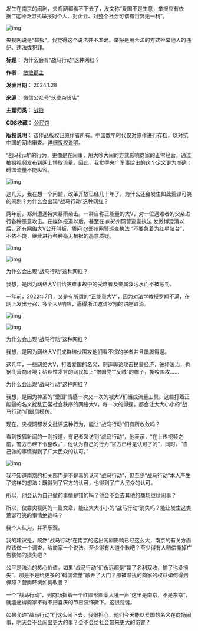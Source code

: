 发生在南京的闹剧，央视网都看不下去了，发文称“爱国不是生意，举报应有依据”“这种泛滥式举报对个人、对企业、对整个社会可谓有百弊无一利”。


![img](https://chinadigitaltimes.net/chinese/files/2024/01/post-704630-65b7c686cddf9.)


央视网说是“举报”，我觉得这个说法并不准确。举报是用合法的方式检举他人的违纪、违法或犯罪。




**标题：** 为什么会有“战马行动”这种网红？  

**作者：** [敏敏郡主](https://chinadigitaltimes.net/space/玖奌杂货店)  

**发表日期：** 2024.1.28  

**来源：** [微信公众号“玖奌杂货店”](https://web.archive.org/web/https://mp.weixin.qq.com/s/c6GROztSoL_NBhgLgzSP5A)  

**主题归类：** [战狼](https://chinadigitaltimes.net/space/战狼)  

**CDS收藏：** [公民馆](https://chinadigitaltimes.net/space/%E5%85%AC%E6%B0%91%E9%A6%86)  

**版权说明：** 该作品版权归原作者所有。中国数字时代仅对原作进行存档，以对抗中国的网络审查。[详细版权说明](https://chinadigitaltimes.net/chinese/copyright)。


“战马行动”的行为，更像是在闹事，用大吵大闹的方式影响商家的正常经营，通过拍摄视频发布到网上博取流量。因此，我觉得央广军事给出的这个定义更为准确：碍国流量不能纵容。


![img](https://chinadigitaltimes.net/chinese/files/2024/01/post-704630-65b7c686f1609.)


这几天，我在想一个问题，改革开放已经几十年了，为什么还会发生如此荒谬可笑的闹剧？为什么会出现“战马行动”这种网红？


两年前，郑州遭遇特大暴雨袭击。一群自称正能量的大V，对一位遇难者的父亲进行各种恶意攻击。在媒体报道以后，甚至在 @郑州网警巡查执法 发微博澄清以后，还有网络大V公开叫板，质问 @郑州网警巡查执法 “不要急着为红星站台”，不依不饶，继续进行各种毫无根据的恶意质疑。


![img](https://chinadigitaltimes.net/chinese/files/2024/01/post-704630-65b7c68717737.)


![img](https://chinadigitaltimes.net/chinese/files/2024/01/post-704630-65b7c68736fa2.)


为什么会出现“战马行动”这种网红？


我想，是因为网络大V们给灾难事故中的受难者及亲属泼污水而不被惩罚。


一年前，2022年7月，又是有所谓的“正能量大V”，因为对法学教授罗翔不满，在网上发出号召，多个大V响应，逼得浙江邀请罗翔的讲座取消。


![img](https://chinadigitaltimes.net/chinese/files/2024/01/post-704630-65b7c68762f96.png)


![img](https://chinadigitaltimes.net/chinese/files/2024/01/post-704630-65b7c68783af7.)


为什么会出现“战马行动”这种网红？


我想，是因为网络大V们成群结伙围攻他们看不惯的学者并且屡屡得逞。


这几年，一些网络大V，打着爱国的名义，制造舆论攻击民营经济，破坏法治，也祸乱营商环境；给理性发言的网民扣上“恨国党”“反贼”的帽子，撕咬围攻……


为什么会出现“战马行动”这种网红？


我想，是因为神圣的“爱国”情感一次又一次的被大V们当成流量工具。这些打着正能量的名义扰乱正常社会秩序的网络大V，每一次的得逞，都会让大大小小的“战马行动”们跟风模仿。


现在，央视网都发文批评这种行为，能让“战马行动”们有所收敛吗？


看到搜狐新闻的一则报道，有记者采访到“战马行动”，他表示，“在上传视频之前，警方已经下令整改。”，他认为自己的行为“官方已经是认可了的”，同时，“自己做的事情得到了广大民众的认可。”


![img](https://chinadigitaltimes.net/chinese/files/2024/01/post-704630-65b7c687a82c9.)


我不知道南京的相关部门是不是真的认可“战马行动”，但至少“战马行动”本人产生了这样的想法：既得到了官方的认可，也得到了广大民众的认可。


所以，他会认为自己做的事情是错的吗？他会不会去其他的商场继续闹事？


所以，仅靠央视网的一篇文章，能让大大小小的“战马行动”消失吗？能让发生这类荒诞可笑的事情绝迹吗？


我个人认为，并不乐观。


我的建议是，既然“战马行动”在南京的这出闹剧影响已经这么大，南京的有关方面应该做一个调查，给商家一个说法。至少得有人道个歉吧？至少得有人赔偿撕掉广告装饰的损失吧？


公平是法治的核心价值。如果“战马行动”们永远都是“赢了名利双收，输了也没损失”，那是不是给更多的“碍国流量”敞开了大门？那被滋扰的商家的权益如何得到保障？营商环境如何改善？


一个“战马行动”，到商场指着一个红圆形图案大吼一声“这里是南京，不是东京”，就能逼得商家不得不把喜庆的节日装饰撕下。这很荒诞。


如果允许“战马行动”们这么闹下去，我很担心，他们今天能以爱国的名义在商场闹事，明天会不会闹出更大的事？会不会给社会带来更大的伤害？

